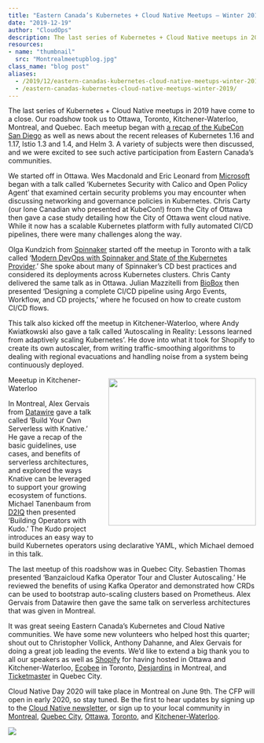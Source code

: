 ```yaml
---
title: "Eastern Canada’s Kubernetes + Cloud Native Meetups – Winter 2019"
date: "2019-12-19"
author: "CloudOps"
description: The last series of Kubernetes + Cloud Native meetups in 2019 have come to a close. Our roadshow took us to Ottawa, Toronto, Kitchener-Waterloo, Montreal, and Quebec.
resources:
- name: "thumbnail"
  src: "Montrealmeetupblog.jpg"
class_name: "blog post"
aliases:
  - /2019/12/eastern-canadas-kubernetes-cloud-native-meetups-winter-2019/
  - /eastern-canadas-kubernetes-cloud-native-meetups-winter-2019/
---
```


<p>The last series of Kubernetes + Cloud Native meetups in 2019 have come to a close. Our roadshow took us to Ottawa, Toronto, Kitchener-Waterloo, Montreal, and Quebec. Each meetup began with <a href="https://www.youtube.com/watch?v=zrFPakVTWms&amp;feature=youtu.be">a recap of the KubeCon San Diego</a> as well as news about the recent releases of Kubernetes 1.16 and 1.17, Istio 1.3 and 1.4, and Helm 3. A variety of subjects were then discussed, and we were excited to see such active participation from Eastern Canada’s communities.</p>

<p>We started off in Ottawa. Wes Macdonald and Eric Leonard from <a href="https://azure.microsoft.com/en-us/">Microsoft</a> began with a talk called ‘Kubernetes Security with Calico and Open Policy Agent’ that examined certain security problems you may encounter when discussing networking and governance policies in Kubernetes. Chris Carty (our lone Canadian who presented at KubeCon!) from the City of Ottawa then gave a case study detailing how the City of Ottawa went cloud native. While it now has a scalable Kubernetes platform with fully automated CI/CD pipelines, there were many challenges along the way.</p>

<p>Olga Kundzich from <a href="https://www.spinnaker.io/">Spinnaker</a> started off the meetup in Toronto with a talk called ‘<a href="https://www.youtube.com/watch?v=hZe3GOrNd3Q&amp;feature=youtu.be">Modern DevOps with Spinnaker and State of the Kubernetes Provider</a>.’ She spoke about many of Spinnaker’s CD best practices and considered its deployments across Kubernetes clusters. Chris Canty delivered the same talk as in Ottawa. Julian Mazzitelli from <a href="https://biobox.io/">BioBox</a> then presented ‘Designing a complete CI/CD pipeline using Argo Events, Workflow, and CD projects,’ where he focused on how to create custom CI/CD flows.</p>

<p>This talk also kicked off the meetup in Kitchener-Waterloo, where Andy Kwiatkowski also gave a talk called ‘Autoscaling in Reality: Lessons learned from adaptively scaling Kubernetes’. He dove into what it took for Shopify to create its own autoscaler, from writing traffic-smoothing algorithms to dealing with regional evacuations and handling noise from a system being continuously deployed.</p>

<div class="wp-block-image"><img style="width: 300px; float: right; margin: 5px 0 20px 20px;" src="/images/blog/post/IMG_20191205_200828.jpg"><figcaption>Meeetup in Kitchener-Waterloo</figcaption></figure></div>

<p>In Montreal, Alex Gervais from <a href="https://www.datawire.io/">Datawire</a> gave a talk called ‘Build Your Own Serverless with Knative.’ He gave a recap of the basic guidelines, use cases, and benefits of serverless architectures, and explored the ways Knative can be leveraged to support your growing ecosystem of functions. Michael Tanenbaum from <a href="https://d2iq.com/">D2IQ</a> then presented ‘Building Operators with Kudo.’ The Kudo project introduces an easy way to build Kubernetes operators using declarative YAML, which Michael demoed in this talk.</p>

<p>The last meetup of this roadshow was in Quebec City. Sebastien Thomas presented ‘Banzaicloud Kafka Operator Tour and Cluster Autoscaling.’ He reviewed the benefits of using Kafka Operator and demonstrated how CRDs can be used to bootstrap auto-scaling clusters based on Prometheus. Alex Gervais from Datawire then gave the same talk on serverless architectures that was given in Montreal.</p>

<p>It was great seeing Eastern Canada’s Kubernetes and Cloud Native communities. We have some new volunteers who helped host this quarter; shout out to Christopher Vollick, Anthony Dahanne, and Alex Gervais for doing a great job leading the events. We’d like to extend a big thank you to all our speakers as well as <a href="https://www.shopify.com/">Shopify</a> for having hosted in Ottawa and Kitchener-Waterloo, <a href="https://www.ecobee.com/">Ecobee</a> in Toronto, <a href="https://www.desjardins.com/ca/index.jsp">Desjardins</a> in Montreal, and <a href="https://www.ticketmaster.ca/">Ticketmaster</a> in Quebec City.&nbsp;</p>

<p>Cloud Native Day 2020 will take place in Montreal on June 9th. The CFP will open in early 2020, so stay tuned. Be the first to hear updates by signing up to the <a href="https://info.cloudops.com/newsletter-cloud-native-communities">Cloud Native newsletter</a>, or sign up to your local community in <a href="https://www.meetup.com/Kubernetes-Montreal/">Montreal</a>, <a href="https://www.meetup.com/Kubernetes-Quebec/">Quebec City</a>, <a href="https://www.meetup.com/Kubernetes-Ottawa/">Ottawa</a>, <a href="https://www.meetup.com/Kubernetes-Toronto/">Toronto</a>, and <a href="https://www.meetup.com/Kubernetes-Kitchener-Waterloo/">Kitchener-Waterloo</a>.</p>

<div class="row">
    <div class="col-xl-8 offset-xl-2 col-lg-10 offset-lg-1 col-md-10 offset-md-1 col-sm-12 col-xs-12 cta-image">
      <img src="/images/blog/cta/devops-workshop.webp">
    </div>
</div>
